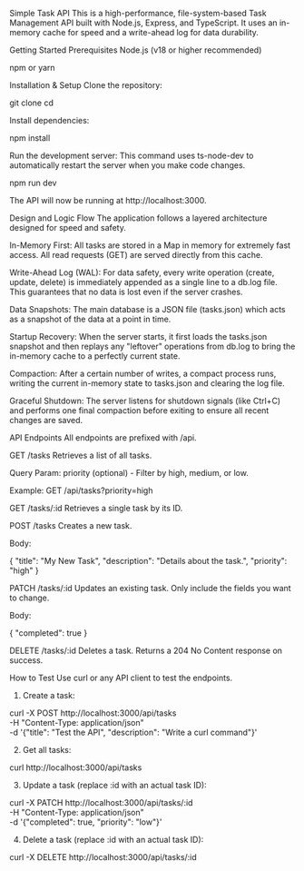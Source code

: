 Simple Task API
This is a high-performance, file-system-based Task Management API built with Node.js, Express, and TypeScript. It uses an in-memory cache for speed and a write-ahead log for data durability.

Getting Started
Prerequisites
Node.js (v18 or higher recommended)

npm or yarn

Installation & Setup
Clone the repository:

git clone <your-repo-url>
cd <your-repo-folder>

Install dependencies:

npm install

Run the development server:
This command uses ts-node-dev to automatically restart the server when you make code changes.

npm run dev

The API will now be running at http://localhost:3000.

Design and Logic Flow
The application follows a layered architecture designed for speed and safety.

In-Memory First: All tasks are stored in a Map in memory for extremely fast access. All read requests (GET) are served directly from this cache.

Write-Ahead Log (WAL): For data safety, every write operation (create, update, delete) is immediately appended as a single line to a db.log file. This guarantees that no data is lost even if the server crashes.

Data Snapshots: The main database is a JSON file (tasks.json) which acts as a snapshot of the data at a point in time.

Startup Recovery: When the server starts, it first loads the tasks.json snapshot and then replays any "leftover" operations from db.log to bring the in-memory cache to a perfectly current state.

Compaction: After a certain number of writes, a compact process runs, writing the current in-memory state to tasks.json and clearing the log file.

Graceful Shutdown: The server listens for shutdown signals (like Ctrl+C) and performs one final compaction before exiting to ensure all recent changes are saved.

API Endpoints
All endpoints are prefixed with /api.

GET /tasks
Retrieves a list of all tasks.

Query Param: priority (optional) - Filter by high, medium, or low.

Example: GET /api/tasks?priority=high

GET /tasks/:id
Retrieves a single task by its ID.

POST /tasks
Creates a new task.

Body:

{
  "title": "My New Task",
  "description": "Details about the task.",
  "priority": "high"
}

PATCH /tasks/:id
Updates an existing task. Only include the fields you want to change.

Body:

{
  "completed": true
}

DELETE /tasks/:id
Deletes a task. Returns a 204 No Content response on success.

How to Test
Use curl or any API client to test the endpoints.

1. Create a task:

curl -X POST http://localhost:3000/api/tasks \
-H "Content-Type: application/json" \
-d '{"title": "Test the API", "description": "Write a curl command"}'

2. Get all tasks:

curl http://localhost:3000/api/tasks

3. Update a task (replace :id with an actual task ID):

curl -X PATCH http://localhost:3000/api/tasks/:id \
-H "Content-Type: application/json" \
-d '{"completed": true, "priority": "low"}'

4. Delete a task (replace :id with an actual task ID):

curl -X DELETE http://localhost:3000/api/tasks/:id
